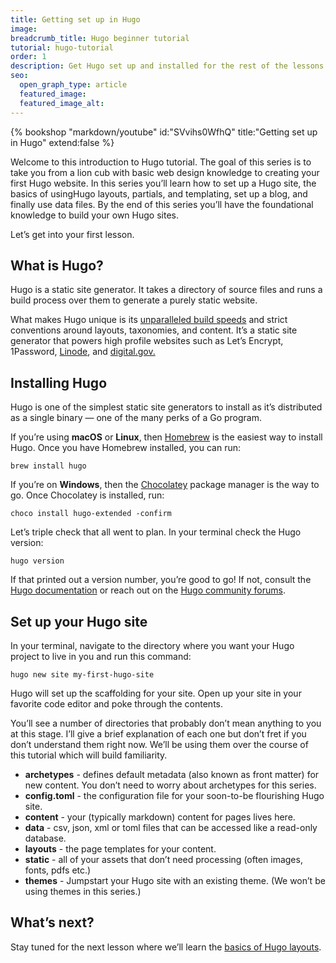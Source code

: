```yaml
---
title: Getting set up in Hugo
image: 
breadcrumb_title: Hugo beginner tutorial
tutorial: hugo-tutorial
order: 1
description: Get Hugo set up and installed for the rest of the lessons.
seo:
  open_graph_type: article
  featured_image:
  featured_image_alt:
---
```

{% bookshop "markdown/youtube" id:"SVvihs0WfhQ" title:"Getting set up in Hugo" extend:false %}

Welcome to this introduction to Hugo tutorial. The goal of this series is to take you from a lion cub with basic web design knowledge to creating your first Hugo website. In this series you’ll learn how to set up a Hugo site, the basics of usingHugo layouts, partials, and templating, set up a blog, and finally use data files. By the end of this series you’ll have the foundational knowledge to build your own Hugo sites.

Let’s get into your first lesson.

## What is Hugo?

Hugo is a static site generator. It takes a directory of source files and runs a build process over them to generate a purely static website.

What makes Hugo unique is its [unparalleled build speeds](https://css-tricks.com/comparing-static-site-generator-build-times/) and strict conventions around layouts, taxonomies, and content. It’s a static site generator that powers high profile websites such as Let’s Encrypt, 1Password, [Linode](https://cloudcannon.com/blog/showcase-linode/), and [digital.gov.](https://cloudcannon.com/blog/showcase-digital-gov/#keyword:digital.gov)

## Installing Hugo

Hugo is one of the simplest static site generators to install as it’s distributed as a single binary — one of the many perks of a Go program.

If you’re using **macOS** or **Linux**, then [Homebrew](https://docs.brew.sh/Installation) is the easiest way to install Hugo. Once you have Homebrew installed, you can run:

```shell
brew install hugo
```

If you’re on **Windows**, then the [Chocolatey](https://chocolatey.org/install) package manager is the way to go. Once Chocolatey is installed, run:

```shell
choco install hugo-extended -confirm
```

Let’s triple check that all went to plan. In your terminal check the Hugo version:

```shell
hugo version
```

If that printed out a version number, you’re good to go\! If not, consult the [Hugo documentation](https://gohugo.io/getting-started/installing/) or reach out on the [Hugo community forums](https://gohugo.io/getting-started/installing/).

## Set up your Hugo site

In your terminal, navigate to the directory where you want your Hugo project to live in you and run this command:

```shell
hugo new site my-first-hugo-site
```

Hugo will set up the scaffolding for your site. Open up your site in your favorite code editor and poke through the contents.

You’ll see a number of directories that probably don’t mean anything to you at this stage. I’ll give a brief explanation of each one but don’t fret if you don’t understand them right now. We’ll be using them over the course of this tutorial which will build familiarity.

* **archetypes** - defines default metadata (also known as front matter) for new content. You don’t need to worry about archetypes for this series.
* **config.toml** - the configuration file for your soon-to-be flourishing Hugo site.
* **content** - your (typically markdown) content for pages lives here.
* **data** - csv, json, xml or toml files that can be accessed like a read-only database.
* **layouts** - the page templates for your content.
* **static** - all of your assets that don’t need processing (often images, fonts, pdfs etc.)
* **themes** - Jumpstart your Hugo site with an existing theme. (We won’t be using themes in this series.)

## What’s next?

Stay tuned for the next lesson where we’ll learn the [basics of Hugo layouts](/community/learn/hugo-beginner-tutorial/layouts-in-hugo/).


